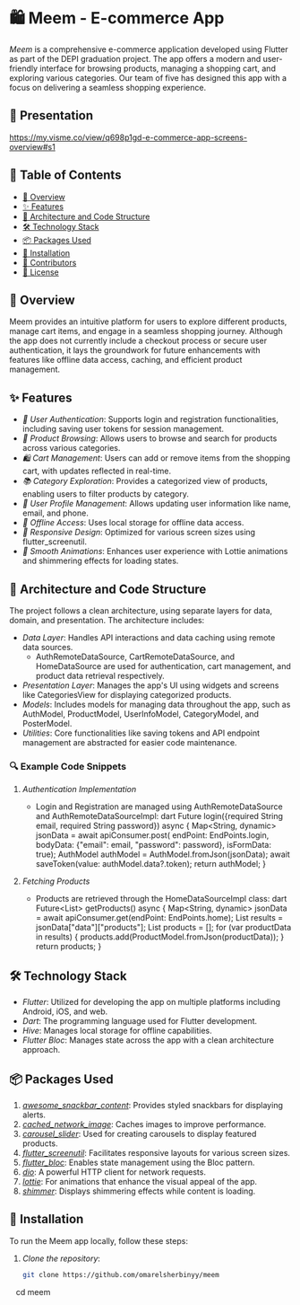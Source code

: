 # 🛍 Meem - E-commerce App

*Meem* is a comprehensive e-commerce application developed using Flutter as part of the DEPI graduation project. The app offers a modern and user-friendly interface for browsing products, managing a shopping cart, and exploring various categories. Our team of five has designed this app with a focus on delivering a seamless shopping experience.
## 📜 Presentation  
https://my.visme.co/view/q698p1gd-e-commerce-app-screens-overview#s1
## 📜 Table of Contents
- [📖 Overview](#-overview)
- [✨ Features](#-features)
- [📐 Architecture and Code Structure](#-architecture-and-code-structure)
- [🛠 Technology Stack](#-technology-stack)
- [📦 Packages Used](#-packages-used)
- [🚀 Installation](#-installation)
- [👥 Contributors](#-contributors)
- [📄 License](#-license)

## 📖 Overview
Meem provides an intuitive platform for users to explore different products, manage cart items, and engage in a seamless shopping journey. Although the app does not currently include a checkout process or secure user authentication, it lays the groundwork for future enhancements with features like offline data access, caching, and efficient product management.

## ✨ Features
- *🔐 User Authentication*: Supports login and registration functionalities, including saving user tokens for session management.
- *🛒 Product Browsing*: Allows users to browse and search for products across various categories.
- *🛍 Cart Management*: Users can add or remove items from the shopping cart, with updates reflected in real-time.
- *📚 Category Exploration*: Provides a categorized view of products, enabling users to filter products by category.
- *👤 User Profile Management*: Allows updating user information like name, email, and phone.
- *📴 Offline Access*: Uses local storage for offline data access.
- *📱 Responsive Design*: Optimized for various screen sizes using flutter_screenutil.
- *🎨 Smooth Animations*: Enhances user experience with Lottie animations and shimmering effects for loading states.

## 📐 Architecture and Code Structure
The project follows a clean architecture, using separate layers for data, domain, and presentation. The architecture includes:
- *Data Layer*: Handles API interactions and data caching using remote data sources.
  - AuthRemoteDataSource, CartRemoteDataSource, and HomeDataSource are used for authentication, cart management, and product data retrieval respectively.
- *Presentation Layer*: Manages the app's UI using widgets and screens like CategoriesView for displaying categorized products.
- *Models*: Includes models for managing data throughout the app, such as AuthModel, ProductModel, UserInfoModel, CategoryModel, and PosterModel.
- *Utilities*: Core functionalities like saving tokens and API endpoint management are abstracted for easier code maintenance.

### 🔍 Example Code Snippets
1. *Authentication Implementation*
   - Login and Registration are managed using AuthRemoteDataSource and AuthRemoteDataSourceImpl:
     dart
     Future<AuthModel> login({required String email, required String password}) async {
       Map<String, dynamic> jsonData = await apiConsumer.post(
           endPoint: EndPoints.login,
           bodyData: {"email": email, "password": password},
           isFormData: true);
       AuthModel authModel = AuthModel.fromJson(jsonData);
       await saveToken(value: authModel.data?.token);
       return authModel;
     }
     
2. *Fetching Products*
   - Products are retrieved through the HomeDataSourceImpl class:
     dart
     Future<List<ProductModel>> getProducts() async {
       Map<String, dynamic> jsonData =
           await apiConsumer.get(endPoint: EndPoints.home);
       List<dynamic> results = jsonData["data"]["products"];
       List<ProductModel> products = [];
       for (var productData in results) {
         products.add(ProductModel.fromJson(productData));
       }
       return products;
     }
     

## 🛠 Technology Stack
- *Flutter*: Utilized for developing the app on multiple platforms including Android, iOS, and web.
- *Dart*: The programming language used for Flutter development.
- *Hive*: Manages local storage for offline capabilities.
- *Flutter Bloc*: Manages state across the app with a clean architecture approach.

## 📦 Packages Used
1. *[awesome_snackbar_content](https://pub.dev/packages/awesome_snackbar_content)*: Provides styled snackbars for displaying alerts.
2. *[cached_network_image](https://pub.dev/packages/cached_network_image)*: Caches images to improve performance.
3. *[carousel_slider](https://pub.dev/packages/carousel_slider)*: Used for creating carousels to display featured products.
4. *[flutter_screenutil](https://pub.dev/packages/flutter_screenutil)*: Facilitates responsive layouts for various screen sizes.
5. *[flutter_bloc](https://pub.dev/packages/flutter_bloc)*: Enables state management using the Bloc pattern.
6. *[dio](https://pub.dev/packages/dio)*: A powerful HTTP client for network requests.
7. *[lottie](https://pub.dev/packages/lottie)*: For animations that enhance the visual appeal of the app.
8. *[shimmer](https://pub.dev/packages/shimmer)*: Displays shimmering effects while content is loading.

## 🚀 Installation
To run the Meem app locally, follow these steps:

1. *Clone the repository*:
   ```bash
   git clone https://github.com/omarelsherbinyy/meem
   cd meem
